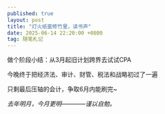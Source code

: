 ```yaml
---
published: true
layout: post
title: "灯火纸窗修竹里，读书声"
date: 2025-06-14 22:20:00 +0800
tag: 随笔札记
---
```


做个阶段小结：从3月起旧计划跨界去试试CPA

今晚终于把经济法、审计、财管、税法和战略初过了一遍

只剩最后压轴的会计，争取6月内能刷完~

*去年明月，今月更明————谨以自勉。*



